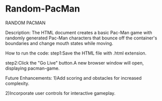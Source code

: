 # Random-PacMan
RANDOM PACMAN

Description:
The HTML document creates a basic Pac-Man game with randomly generated Pac-Man characters that bounce off the container's boundaries and change mouth states while moving.

How to run the code:
step1:Save the HTML file with .html extension.

step2:Click the "Go Live" button.A new browser window will open, displaying pacman-game.

Future Enhancements:
1)Add scoring and obstacles for increased complexity.

2)Incorporate user controls for interactive gameplay.
